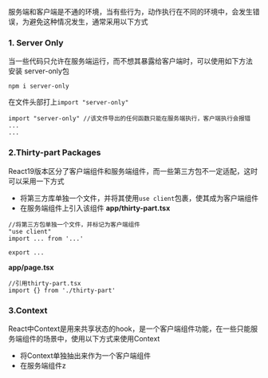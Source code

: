 服务端和客户端是不通的环境，当有些行为，动作执行在不同的环境中，会发生错误，为避免这种情况发生，通常采用以下方式
### 1. Server Only
当一些代码只允许在服务端运行，而不想其暴露给客户端时，可以使用如下方法
安装 server-only包
```shell
npm i server-only
```
在文件头部打上``import "server-only"``
```tsx
import "server-only" //该文件导出的任何函数只能在服务端执行，客户端执行会报错
...
...
```
### 2.Thirty-part Packages
React19版本区分了客户端组件和服务端组件，而一些第三方包不一定适配，这时可以采用一下方式
- 将第三方库单独一个文件，并将其使用``use client``包裹，使其成为客户端组件
- 在服务端组件上引入该组件
**app/thirty-part.tsx**
```tsx
//将第三方包单独一个文件，并标记为客户端组件
"use client"
import ... from '...'

export ...
```
**app/page.tsx**
```tsx
//引用thirty-part.tsx
import {} from './thirty-part'

```
### 3.Context
React中Context是用来共享状态的hook，是一个客户端组件功能，在一些只能服务端组件的场景中，使用以下方式来使用Context
- 将Context单独抽出来作为一个客户端组件
- 在服务端组件z